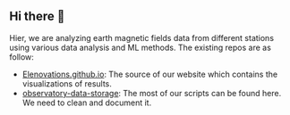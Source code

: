 ## Hi there 👋

Hier, we are analyzing earth magnetic fields data from different stations using various data analysis and ML methods. The existing repos are as follow:
- [Elenovations.github.io](https://github.com/Elenovations/Elenovations.github.io): The source of our website which contains the visualizations of results.
- [observatory-data-storage](https://github.com/Elenovations/observatory-data-storage): The most of our scripts can be found here. We need to clean and document it. 

<!--

**Here are some ideas to get you started:**

🙋‍♀️ A short introduction - what is your organization all about?
🌈 Contribution guidelines - how can the community get involved?
👩‍💻 Useful resources - where can the community find your docs? Is there anything else the community should know?
🍿 Fun facts - what does your team eat for breakfast?
🧙 Remember, you can do mighty things with the power of [Markdown](https://docs.github.com/github/writing-on-github/getting-started-with-writing-and-formatting-on-github/basic-writing-and-formatting-syntax)
-->
